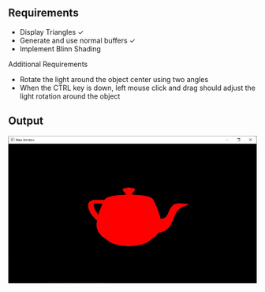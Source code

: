 ## Requirements

- Display Triangles ✓
- Generate and use normal buffers ✓
- Implement Blinn Shading 

Additional Requirements 

- Rotate the light around the object center using two angles
- When the CTRL key is down, left mouse click and drag should adjust the light rotation around the object


## Output

![Prj1 output](https://github.com/AmarnathMurugan/InteractiveGraphicsProjects/blob/main/Pictures/3_flat.JPG)
